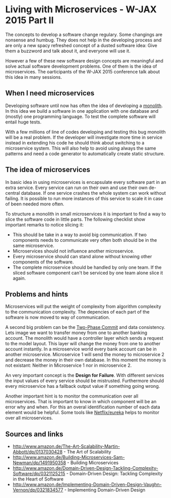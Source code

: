 # Living with Microservices - W-JAX 2015 Part II

The concepts to develop a software change regulary. Some changings are nonsense and humbug. They does not help in the developing process and are only a new spacy refreshed concept of a dusted software idea: Give them a buzzword and talk about it, and everyone will use it.

However a few of these new software design concepts are meaningful and solve actual software development problems. One of them is the idea of microservices. The oarticipants of the W-JAX 2015 conference talk about this idea in many sessions.

## When I need microservices

Developing software until now has often the idea of developing a [monolith](https://en.wikipedia.org/wiki/Monolithic_system). In this idea we build a software in one application with one database and (mostly) one programming language. To test the complete software will entail huge tests.

With a few millions of line of codes developing and testing this bug monolith will be a real problem. If the developer will investigate more time in service instead in extending his code he should think about switching to a microservice system. This will also help to avoid using always the same patterns and need a code generator to automatically create static structure.

## The idea of microservices

In basic idea in using microservices is encapsulate every software part in an extra service. Every service can run on their own and use their own de-central database. If one service crashes the whole system can work without failing. It is possible to run more instances of this service to scale it in case of been needed more often.

To structure a monolith in small microservices it is important to find a way to slice the software code in little parts. The following checklist show important remarks to notice slicing it:

- This should be take in a way to avoid big communication. If two components needs to communicate very often both should be in the same microservice.
- Microservices should not influence another microservice.
- Every microservice should can stand alone without knowing other components of the software.
- The complete microservice should be handled by only one team. If the sliced software component can't be serviced by one team alone slice it again.

## Problems and hints

Microservices will put the weight of complexity from algorithm complexity to the communication complexity. The depencies of each part of the software is now moved to way of communication.

A second big problem can be the [Two-Phase Commit](http://www.enterpriseintegrationpatterns.com/ramblings/18_starbucks.html) and data consistency. Lets image we want to transfer money from one to another banking account. The monolith would have a controller layer which sends a request to the model layout. This layer will change the money from one to another account instantly.
In a microservice world every bank account can be in another microservice. Microservice 1 will send the money to microservice 2 and decrease the money in their own database. In this moment the money is not existant: Neither in Microservice 1 nor in microservice 2.

An very important concept is the **Design for Failure**. With different services the input values of every service should be mistrusted. Furthermore should every microservice has a fallback output value if something going wrong.

Another important hint is to monitor the communication over all microservices. That is important to know in which component will be an error why and when. For this an overal identification number of each data element would be helpful. Some tools like [Netflix/eureka](https://github.com/Netflix/eureka) helps to monitor over all microservices.

## Sources and links

- http://www.amazon.de/The-Art-Scalability-Martin-Abbott/dp/0137030428 - The Art of Scalability
- http://www.amazon.de/Building-Microservices-Sam-Newman/dp/1491950358 - Building Microservices
- http://www.amazon.de/Domain-Driven-Design-Tackling-Complexity-Software/dp/0321125215 - Domain-Driven Design: Tackling Complexity in the Heart of Software
- http://www.amazon.de/Implementing-Domain-Driven-Design-Vaughn-Vernon/dp/0321834577 - Implementing Domain-Driven Design